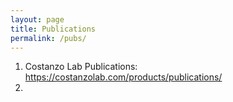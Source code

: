```yaml
---
layout: page
title: Publications
permalink: /pubs/
---
```


1. Costanzo Lab Publications: https://costanzolab.com/products/publications/ 
2. 
